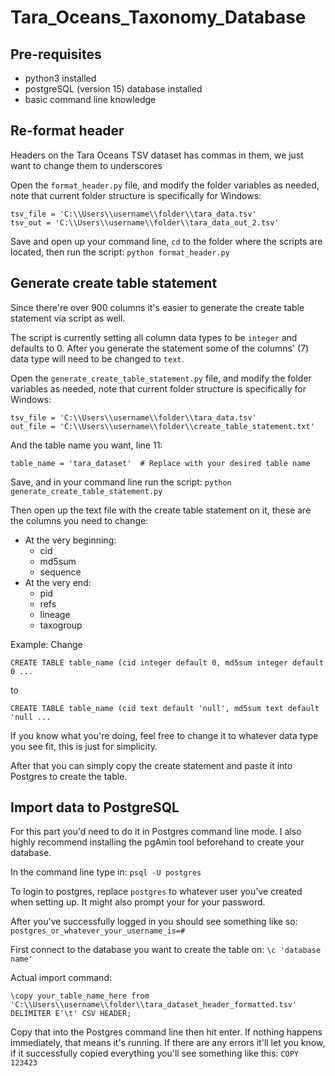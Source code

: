 # Tara_Oceans_Taxonomy_Database

## Pre-requisites

* python3 installed
* postgreSQL (version 15) database installed
* basic command line knowledge


## Re-format header
Headers on the Tara Oceans TSV dataset has commas in them, we just want to change them to underscores

Open the `format_header.py` file, and modify the folder variables as needed, note that current folder structure is specifically for Windows:
```
tsv_file = 'C:\\Users\\username\\folder\\tara_data.tsv'
tsv_out = 'C:\\Users\\username\\folder\\tara_data_out_2.tsv'
```

Save and open up your command line, `cd` to the folder where the scripts are located, then run the script:
`python format_header.py`

## Generate create table statement
Since there're over 900 columns it's easier to generate the create table statement via script as well.

The script is currently setting all column data types to be `integer` and defaults to 0. After you generate the statement some of the columns' (7) data type will need to be changed to `text`.

Open the `generate_create_table_statement.py` file, and modify the folder variables as needed, note that current folder structure is specifically for Windows:
```
tsv_file = 'C:\\Users\\username\\folder\\tara_data.tsv'
out_file = 'C:\\Users\\username\\folder\\create_table_statement.txt'
```

And the table name you want, line 11:
```
table_name = 'tara_dataset'  # Replace with your desired table name
```

Save, and in your command line run the script:
`python generate_create_table_statement.py`

Then open up the text file with the create table statement on it, these are the columns you need to change:
* At the very beginning:
	* cid
	* md5sum
	* sequence
* At the very end:
	* pid
	* refs
	* lineage
	* taxogroup

Example:
Change
```
CREATE TABLE table_name (cid integer default 0, md5sum integer default 0 ...
```
to
```
CREATE TABLE table_name (cid text default 'null', md5sum text default 'null ...
```

If you know what you're doing, feel free to change it to whatever data type you see fit, this is just for simplicity.

After that you can simply copy the create statement and paste it into Postgres to create the table.

## Import data to PostgreSQL
For this part you'd need to do it in Postgres command line mode. I also highly recommend installing the pgAmin tool beforehand to create your database.

In the command line type in:
`psql -U postgres`

To login to postgres, replace `postgres` to whatever user you've created when setting up. It might also prompt your for your password.

After you've successfully logged in you should see something like so:
`postgres_or_whatever_your_username_is=#`

First connect to the database you want to create the table on:
`\c 'database name'`

Actual import command:
```
\copy your_table_name_here from 'C:\\Users\\username\\folder\\tara_dataset_header_formatted.tsv' DELIMITER E'\t' CSV HEADER;
```

Copy that into the Postgres command line then hit enter. If nothing happens immediately, that means it's running. If there are any errors it'll let you know, if it successfully copied everything you'll see something like this:
`COPY 123423`
